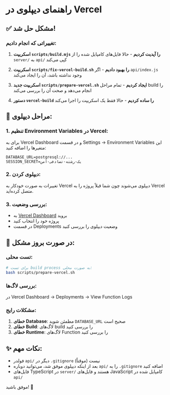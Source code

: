 # راهنمای دیپلوی در Vercel

## ✅ مشکل حل شد!

### تغییراتی که انجام دادیم:

1. **اسکریپت `scripts/build.mjs` را آپدیت کردیم** - حالا فایل‌های کامپایل شده را از `server/` به `api/` کپی می‌کند

2. **اسکریپت `scripts/fix-vercel-build.sh` را بهبود دادیم** - اگر `api/index.js` وجود نداشته باشد، آن را ایجاد می‌کند

3. **اسکریپت جدید `scripts/prepare-vercel.sh` ایجاد کردیم** - تمام مراحل build را انجام می‌دهد و صحت آن را بررسی می‌کند

4. **دستور `vercel-build` را ساده کردیم** - حالا فقط یک اسکریپت را اجرا می‌کند

## 🚀 مراحل دیپلوی:

### 1. تنظیم Environment Variables در Vercel:

برای به Vercel Dashboard و در قسمت Settings → Environment Variables این متغیرها را اضافه کنید:

```
DATABASE_URL=postgresql://...
SESSION_SECRET=یک-رشته-تصادفی-امن
```

### 2. دیپلوی کردن:

تغییرات به صورت خودکار به Vercel دیپلوی می‌شوند چون شما قبلاً پروژه را به Vercel متصل کرده‌اید.

### 3. بررسی وضعیت:

- به [Vercel Dashboard](https://vercel.com/dashboard) بروید
- پروژه خود را انتخاب کنید
- در قسمت Deployments وضعیت دیپلوی را بررسی کنید

## 🔧 در صورت بروز مشکل:

### تست محلی:
```bash
# برای تست build process به صورت محلی:
bash scripts/prepare-vercel.sh
```

### بررسی لاگ‌ها:
در Vercel Dashboard → Deployments → View Function Logs

### مشکلات رایج:

1. **خطای Database**: مطمئن شوید `DATABASE_URL` صحیح است
2. **خطای Build**: لاگ‌های build را بررسی کنید
3. **خطای Runtime**: لاگ‌های Function را بررسی کنید

## ✨ نکات مهم:

- فولدر `api/` دیگر در `.gitignore` نیست (موقتاً)
- بعد از اینکه دیپلوی موفق شد، می‌توانید دوباره `api/` را به `.gitignore` اضافه کنید
- فایل‌های TypeScript در `server/` هستند و فایل‌های JavaScript کامپایل شده در `api/`

موفق باشید! 🎉 